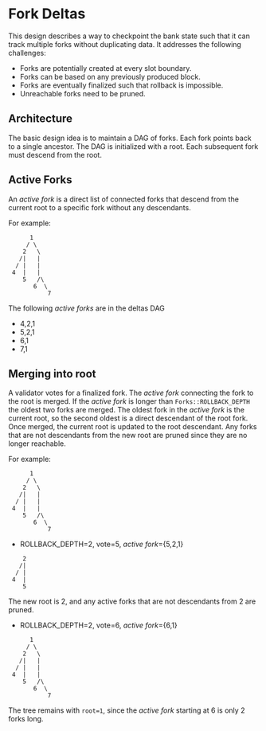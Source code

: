 # Fork Deltas

This design describes a way to checkpoint the bank state such that it can track multiple forks without duplicating data.  It addresses the following challenges:

* Forks are potentially created at every slot boundary.
* Forks can be based on any previously produced block.
* Forks are eventually finalized such that rollback is impossible.
* Unreachable forks need to be pruned.

## Architecture

The basic design idea is to maintain a DAG of forks.  Each fork points back to a single ancestor.  The DAG is initialized with a root.  Each subsequent fork must descend from the root.

## Active Forks

An *active fork* is a direct list of connected forks that descend from the current root to a specific fork without any descendants.

For example:
```
      1
     / \
    2   \
   /|   |
  / |   |
 4  |   |
    5   /\
       6  \
           7
```

The following *active forks* are in the deltas DAG

* 4,2,1
* 5,2,1
* 6,1
* 7,1

## Merging into root

A validator votes for a finalized fork.  The *active fork* connecting the fork to the root is merged.  If the *active fork* is longer than `Forks::ROLLBACK_DEPTH` the oldest two forks are merged.  The oldest fork in the *active fork* is the current root, so the second oldest is a direct descendant of the root fork.  Once merged, the current root is updated to the root descendant. Any forks that are not descendants from the new root are pruned since they are no longer reachable.

For example:

```
      1
     / \
    2   \
   /|   |
  / |   |
 4  |   |
    5   /\
       6  \
           7
```

* ROLLBACK\_DEPTH=2, vote=5, *active fork*={5,2,1}

```
    2
   /|
  / |
 4  |
    5
```

The new root is 2, and any active forks that are not descendants from 2 are pruned.

* ROLLBACK\_DEPTH=2, vote=6, *active fork*={6,1}

```
      1
     / \
    2   \
   /|   |
  / |   |
 4  |   |
    5   /\
       6  \
           7
```

The tree remains with `root=1`, since the *active fork* starting at 6 is only 2 forks long.
